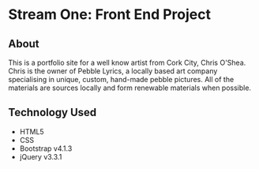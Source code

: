 # Stream One: Front End Project

## About

This is a portfolio site for a well know artist from Cork City, Chris O'Shea. Chris is the owner of Pebble Lyrics, a locally based art company specialising in unique, custom, hand-made pebble pictures. All of the materials are sources locally and form renewable materials when possible. 

## Technology Used

 * HTML5
 * CSS
 * Bootstrap v4.1.3
 * jQuery v3.3.1
 
